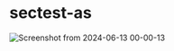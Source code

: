 # sectest-as

![Screenshot from 2024-06-13 00-00-13](https://github.com/manoj-github-project/sectest-as/assets/107321060/de92a76f-2ba2-4992-ba4b-6df68784e9c4)
